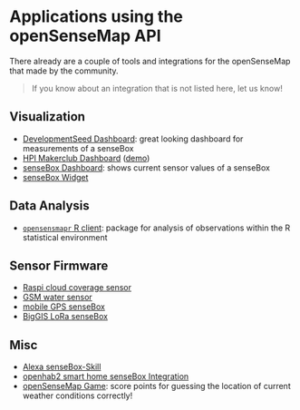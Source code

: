 # Applications using the openSenseMap API

There already are a couple of tools and integrations for the openSenseMap
that made by the community.

> If you know about an integration that is not listed here, let us know!

## Visualization

- [DevelopmentSeed Dashboard](https://github.com/developmentseed/sense): great looking dashboard for measurements of a senseBox
- [HPI Makerclub Dashboard](https://github.com/HPIMakerKlub/sensebox) ([demo](http://rawgit.com/HPIMakerKlub/sensebox/master/statistics/sensor.html?senseBoxID=5719c4037514d05c121e317c))
- [senseBox Dashboard](https://github.com/sensebox/sensebox-dashboard): shows current sensor values of a senseBox
- [senseBox Widget](osem_widget.md)

<!-- not actually using oSeM as data input
- [R Shiny Weather Conditions](https://github.com/Avipsa1/Sensebox): Visualization of weather conditions as measured with a senseBox with R Shiny
- [RasPi Dashboard](https://github.com/sensebox/Innotruck)
-->

## Data Analysis

- [`opensensmapr` R client](https://github.com/noerw/opensensmapR): package for analysis of observations within the R statistical environment

## Sensor Firmware

- [Raspi cloud coverage sensor](https://github.com/felixerdy/senseBox-cloud)
- [GSM water sensor](https://github.com/felixerdy/GSM-Temperature-senseBox)
- [mobile GPS senseBox](https://github.com/noerw/mobile-sensebox)
- [BigGIS LoRa senseBox](https://github.com/biggis-project/sensebox-station)

## Misc

- [Alexa senseBox-Skill](https://github.com/Zeygon/alexa-sensebox)
- [openhab2 smart home senseBox Integration](https://github.com/hakan42/openhab2-addons/tree/sensebox-binding/addons/binding/org.openhab.binding.sensebox)
- [openSenseMap Game](https://github.com/MaxMoody/Senseboxgamification): score points for guessing the location of current weather conditions correctly!

